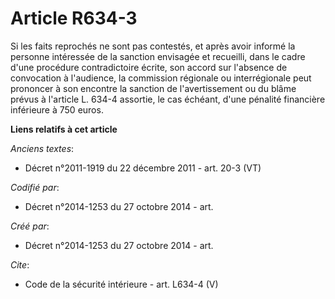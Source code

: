 # Article R634-3

Si les faits reprochés ne sont pas contestés, et après avoir informé la personne intéressée de la sanction envisagée et
recueilli, dans le cadre d'une procédure contradictoire écrite, son accord sur l'absence de convocation à l'audience, la
commission régionale ou interrégionale peut prononcer à son encontre la sanction de l'avertissement ou du blâme prévus à
l'article L. 634-4 assortie, le cas échéant, d'une pénalité financière inférieure à 750 euros.

**Liens relatifs à cet article**

_Anciens textes_:

  - Décret n°2011-1919 du 22 décembre 2011 - art. 20-3 (VT)

_Codifié par_:

  - Décret n°2014-1253 du 27 octobre 2014 - art.

_Créé par_:

  - Décret n°2014-1253 du 27 octobre 2014 - art.

_Cite_:

  - Code de la sécurité intérieure - art. L634-4 (V)
